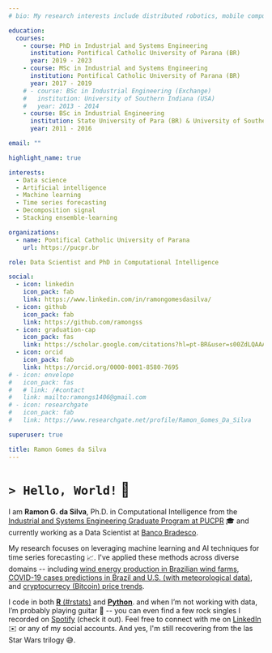 ```yaml
---
# bio: My research interests include distributed robotics, mobile computing and programmable matter.

education:
  courses:
    - course: PhD in Industrial and Systems Engineering
      institution: Pontifical Catholic University of Parana (BR)
      year: 2019 - 2023
    - course: MSc in Industrial and Systems Engineering
      institution: Pontifical Catholic University of Parana (BR)
      year: 2017 - 2019
    # - course: BSc in Industrial Engineering (Exchange)
    #   institution: University of Southern Indiana (USA)
    #   year: 2013 - 2014
    - course: BSc in Industrial Engineering
      institution: State University of Para (BR) & University of Southern Indiana (USA, Exchange)
      year: 2011 - 2016

email: ""

highlight_name: true

interests:
  - Data science
  - Artificial intelligence
  - Machine learning
  - Time series forecasting
  - Decomposition signal
  - Stacking ensemble-learning

organizations:
  - name: Pontifical Catholic University of Parana
    url: https://pucpr.br

role: Data Scientist and PhD in Computational Intelligence

social:
  - icon: linkedin
    icon_pack: fab
    link: https://www.linkedin.com/in/ramongomesdasilva/
  - icon: github
    icon_pack: fab
    link: https://github.com/ramongss
  - icon: graduation-cap
    icon_pack: fas
    link: https://scholar.google.com/citations?hl=pt-BR&user=s00ZdLQAAAAJ
  - icon: orcid
    icon_pack: fab
    link: https://orcid.org/0000-0001-8580-7695
# - icon: envelope
#   icon_pack: fas
#   # link: /#contact
#   link: mailto:ramongs1406@gmail.com
# - icon: researchgate
#   icon_pack: fab
#   link: https://www.researchgate.net/profile/Ramon_Gomes_Da_Silva

superuser: true

title: Ramon Gomes da Silva
---
```


# `> Hello, World!` :wave:

I am **Ramon G. da Silva**, Ph.D. in Computational Intelligence from the [Industrial and Systems Engineering Graduate Program at PUCPR](https://www.pucpr.br/escola-politecnica/industrial-and-systems/) :mortar_board: and currently working as a Data Scientist at [Banco Bradesco](https://banco.bradesco).

My research focuses on leveraging machine learning and AI techniques for time series forecasting :chart_with_upwards_trend:. I've applied these methods across diverse domains -- including [wind energy production in Brazilian wind farms](https://www.sciencedirect.com/science/article/pii/S0142061522005051), [COVID-19 cases predictions in Brazil and U.S. (with meteorological data)](https://www.sciencedirect.com/science/article/abs/pii/S0960077920304252), and [cryptocurrecy (Bitcoin) price trends](https://ieeexplore.ieee.org/document/9207152).

I code in both [**R** (#rstats)](https://www.r-project.org/) and [**Python**](https://www.python.org/). and when I’m not working with data, I’m probably playing guitar :guitar: -- you can even find a few rock singles I recorded on [Spotify](https://open.spotify.com/artist/5H5Ht9iimWk5MVXMQV3Ta9?si=yriOrXVKScSGYsjDfVdEUw) (check it out). Feel free to connect with me on [LinkedIn](https://www.linkedin.com/in/ramongomesdasilva/) :envelope: or any of my social accounts. And yes, I'm still recovering from the las Star Wars trilogy :sweat_smile:.
